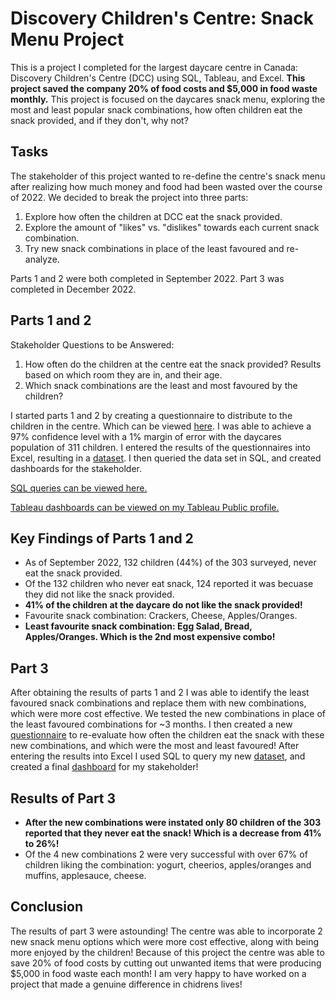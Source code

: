 # Discovery Children's Centre: Snack Menu Project

This is a project I completed for the largest daycare centre in Canada: Discovery Children's Centre (DCC) using SQL, Tableau, and Excel. <b> This project saved the company 20% of food costs and $5,000 in food waste monthly.</b> This project is focused on the daycares snack menu, exploring the most and least popular snack combinations, how often children eat the snack provided, and if they don't, why not?

## Tasks

The stakeholder of this project wanted to re-define the centre's snack menu after realizing how much money and food had been wasted over the course of 2022. We decided to break the project into three parts: 
<ol type= "1">
<li>Explore how often the children at DCC eat the snack provided.</li>
<li>Explore the amount of "likes" vs. "dislikes" towards each current snack combination.</li>
<li>Try new snack combinations in place of the least favoured and re-analyze.</li>
</ol>
Parts 1 and 2 were both completed in September 2022. Part 3 was completed in December 2022.


## Parts 1 and 2

Stakeholder Questions to be Answered:
<ol type= "1">
<li>How often do the children at the centre eat the snack provided? Results based on which room they are in, and their age.</li>
<li>Which snack combinations are the least and most favoured by the children?</li>
</ol>

I started parts 1 and 2 by creating a questionnaire to distribute to the children in the centre. Which can be viewed <a href= "https://github.com/KyleGFalk/DCC-Snack-Menu-Project/blob/main/September_Snack_Questionnaire.txt">here</a>. I was able to achieve a 97% confidence level with a 1% margin of error with the daycares population of 311 children. I entered the results of the questionnaires into Excel, resulting in a <a href= "https://github.com/KyleGFalk/DCC-Snack-Menu-Project/blob/main/September_2022_Snack_Data.xlsx
">dataset</a>. I then queried the data set in SQL, and created dashboards for the stakeholder.

<a href= "https://github.com/KyleGFalk/Data-Cleaning-In-SQL/blob/main/Data%20Cleaning%20Project.sql">SQL queries can be viewed here.</a>

<a href= "https://github.com/KyleGFalk/Data-Cleaning-In-SQL/blob/main/Data%20Cleaning%20Project.sql">Tableau dashboards can be viewed on my Tableau Public profile.</a>

## Key Findings of Parts 1 and 2 

* As of September 2022, 132 children (44%) of the 303 surveyed, never eat the snack provided.
* Of the 132 children who never eat snack, 124 reported it was becuase they did not like the snack provided.
* <b>41% of the children at the daycare do not like the snack provided!</b>
* Favourite snack combination: Crackers, Cheese, Apples/Oranges.
* <b>Least favourite snack combination: Egg Salad, Bread, Apples/Oranges. Which is the 2nd most expensive combo!</b> 

## Part 3

After obtaining the results of parts 1 and 2 I was able to identify the least favoured snack combinations and replace them with new combinations, which were more cost effective. We tested the new combinations in place of the least favoured combinations for ~3 months. I then created a new <a href= "https://github.com/KyleGFalk/DCC-Snack-Menu-Project/blob/main/September_2022_Snack_Data.xlsx
">questionnaire</a> to re-evaluate how often the children eat the snack with these new combinations, and which were the most and least favoured! After entering the results into Excel I used SQL to query my new <a href= "https://github.com/KyleGFalk/DCC-Snack-Menu-Project/blob/main/December2022_Snack_Data.xlsx">dataset</a>, and created a final <a href= "https://public.tableau.com/app/profile/kyle4763/viz/DCCSnackMenuProjectPart3/Dashboard1">dashboard</a> for my stakeholder!

## Results of Part 3

* <b>After the new combinations were instated only 80 children of the 303 reported that they never eat the snack! Which is a decrease from 41% to 26%!</b>
* Of the 4 new combinations 2 were very successful with over 67% of children liking the combination: yogurt, cheerios, apples/oranges and muffins, applesauce, cheese.

## Conclusion

The results of part 3 were astounding! The centre was able to incorporate 2 new snack menu options which were more cost effective, along with being more enjoyed by the children! Because of this project the centre was able to save 20% of food costs by cutting out unwanted items that were producing $5,000 in food waste each month! I am very happy to have worked on a project that made a genuine difference in chidrens lives!
